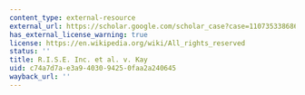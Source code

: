 ```yaml
---
content_type: external-resource
external_url: https://scholar.google.com/scholar_case?case=11073533868664026825&q=R.I.S.E.+v.+Kay,+768+F.+Supp.+1144&hl=en&as_sdt=40000006
has_external_license_warning: true
license: https://en.wikipedia.org/wiki/All_rights_reserved
status: ''
title: R.I.S.E. Inc. et al. v. Kay
uid: c74a7d7a-e3a9-4030-9425-0faa2a240645
wayback_url: ''
---
```

